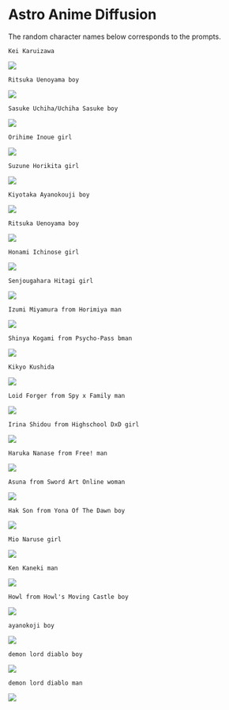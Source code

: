# Astro Anime Diffusion
The random character names below corresponds to the prompts.


`Kei Karuizawa`

![](https://media.discordapp.net/attachments/884528247998664744/1040160535234224169/image.png)


`Ritsuka Uenoyama boy`

![](https://media.discordapp.net/attachments/884528247998664744/1040369649960882286/image.png)


`Sasuke Uchiha/Uchiha Sasuke boy`

![](https://media.discordapp.net/attachments/884528247998664744/1040367247560032317/image.png)


`Orihime Inoue girl`

![](https://media.discordapp.net/attachments/884528247998664744/1040377888911929344/image.png)


`Suzune Horikita girl`

![](https://media.discordapp.net/attachments/884528247998664744/1040412504867749918/image.png)


`Kiyotaka Ayanokouji boy`

![](https://media.discordapp.net/attachments/884528247998664744/1040371282660827287/image.png)


`Ritsuka Uenoyama boy`

![](https://media.discordapp.net/attachments/884528247998664744/1040368789025472543/image.png)


`Honami Ichinose girl`

![](https://media.discordapp.net/attachments/884528247998664744/1040375603397927054/image.png)


`Senjougahara Hitagi girl`

![](https://media.discordapp.net/attachments/884528247998664744/1040378924053573713/image.png)


`Izumi Miyamura from Horimiya man`

![](https://media.discordapp.net/attachments/884528247998664744/1040381411359739944/image.png)


`Shinya Kogami from Psycho-Pass bman`

![](https://media.discordapp.net/attachments/884528247998664744/1040379743125643304/image.png)


`Kikyo Kushida`

![](https://media.discordapp.net/attachments/884528247998664744/1040374585339682957/image.png)


`Loid Forger from Spy x Family man`

![](https://media.discordapp.net/attachments/884528247998664744/1040376098325798952/image.png)


`Irina Shidou from Highschool DxD girl`

![](https://media.discordapp.net/attachments/884528247998664744/1040388256996540416/image.png)


`Haruka Nanase from Free! man`

![](https://media.discordapp.net/attachments/884528247998664744/1040383277489463428/image.png)


`Asuna from Sword Art Online woman`

![](https://media.discordapp.net/attachments/884528247998664744/1040387040124096573/image.png)


`Hak Son from Yona Of The Dawn boy`

![](https://media.discordapp.net/attachments/884528247998664744/1040389536779350096/image.png)


`Mio Naruse girl`

![](https://media.discordapp.net/attachments/884528247998664744/1040388685331439706/image.png)


`Ken Kaneki man`

![](https://media.discordapp.net/attachments/884528247998664744/1040392206537719919/image.png)


`Howl from Howl's Moving Castle boy`

![](https://media.discordapp.net/attachments/884528247998664744/1040385592598462504/image.png)


`ayanokoji boy`

![](https://media.discordapp.net/attachments/884528247998664744/1040131261420818474/image.png)


`demon lord diablo boy`

![](https://media.discordapp.net/attachments/884528247998664744/1040152757300117544/image.png)


`demon lord diablo man`

![](https://media.discordapp.net/attachments/884528247998664744/1040146303377747979/image.png)